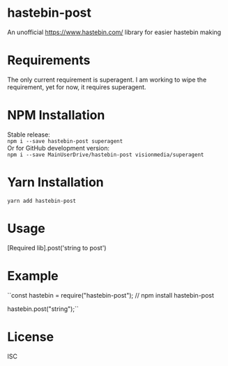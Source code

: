 # hastebin-post
An unofficial https://www.hastebin.com/ library for easier hastebin making

# Requirements
The only current requirement is superagent. I am working to wipe the requirement, yet for now, it requires superagent.

# NPM Installation
Stable release:  
```npm i --save hastebin-post superagent```  
Or for GitHub development version:  
```npm i --save MainUserDrive/hastebin-post visionmedia/superagent```  

# Yarn Installation
``yarn add hastebin-post``


# Usage
[Required lib].post('string to post')

# Example
``const hastebin = require("hastebin-post"); // npm install hastebin-post

hastebin.post("string");``


# License
ISC

